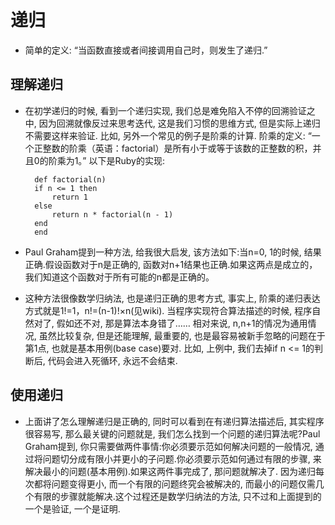 # 递归
* 简单的定义: “当函数直接或者间接调用自己时，则发生了递归.”
## 理解递归
* 在初学递归的时候, 看到一个递归实现, 我们总是难免陷入不停的回溯验证之中, 因为回溯就像反过来思考迭代, 这是我们习惯的思维方式, 但是实际上递归不需要这样来验证. 比如, 另外一个常见的例子是阶乘的计算. 阶乘的定义: “一个正整数的阶乘（英语：factorial）是所有小于或等于该数的正整数的积，并且0的阶乘为1。” 以下是Ruby的实现:

		def factorial(n) 
  		if n <= 1 then
    		return 1
  		else
    		return n * factorial(n - 1)
  		end
		end
* Paul Graham提到一种方法, 给我很大启发, 该方法如下:当n=0, 1的时候, 结果正确.假设函数对于n是正确的, 函数对n+1结果也正确.如果这两点是成立的，我们知道这个函数对于所有可能的n都是正确的。
* 这种方法很像数学归纳法, 也是递归正确的思考方式, 事实上, 阶乘的递归表达方式就是1!=1，n!=(n-1)!×n(见wiki). 当程序实现符合算法描述的时候, 程序自然对了, 假如还不对, 那是算法本身错了…… 相对来说, n,n+1的情况为通用情况, 虽然比较复杂, 但是还能理解, 最重要的, 也是最容易被新手忽略的问题在于第1点, 也就是基本用例(base case)要对. 比如, 上例中, 我们去掉if n <= 1的判断后, 代码会进入死循环, 永远不会结束.
## 使用递归
* 上面讲了怎么理解递归是正确的, 同时可以看到在有递归算法描述后, 其实程序很容易写, 那么最关键的问题就是, 我们怎么找到一个问题的递归算法呢?Paul Graham提到, 你只需要做两件事情:你必须要示范如何解决问题的一般情况, 通过将问题切分成有限小并更小的子问题.你必须要示范如何通过有限的步骤, 来解决最小的问题(基本用例).如果这两件事完成了, 那问题就解决了. 因为递归每次都将问题变得更小, 而一个有限的问题终究会被解决的, 而最小的问题仅需几个有限的步骤就能解决.这个过程还是数学归纳法的方法, 只不过和上面提到的一个是验证, 一个是证明.